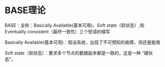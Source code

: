 # BASE理论

BASE：全称：Basically Available(基本可用)，Soft state（软状态）,和 Eventually consistent（最终一致性）三个短语的缩写

Basically Available(基本可用)：假设系统，出现了不可预知的故障，但还是能用

Soft state（软状态）：要求多个节点的数据副本都是一致的，这是一种 “硬状态”。
